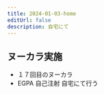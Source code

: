 ```yaml
---
title: 2024-01-03-home
editUrl: false
description: 自宅にて
---
```


## ヌーカラ実施

* １７回目のヌーカラ
* EGPA 自己注射 自宅にて行う
